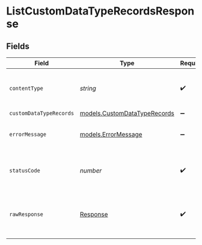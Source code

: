 # ListCustomDataTypeRecordsResponse


## Fields

| Field                                                                 | Type                                                                  | Required                                                              | Description                                                           |
| --------------------------------------------------------------------- | --------------------------------------------------------------------- | --------------------------------------------------------------------- | --------------------------------------------------------------------- |
| `contentType`                                                         | *string*                                                              | :heavy_check_mark:                                                    | HTTP response content type for this operation                         |
| `customDataTypeRecords`                                               | [models.CustomDataTypeRecords](../models/customdatatyperecords.md)    | :heavy_minus_sign:                                                    | OK                                                                    |
| `errorMessage`                                                        | [models.ErrorMessage](../models/errormessage.md)                      | :heavy_minus_sign:                                                    | The request made is not valid.                                        |
| `statusCode`                                                          | *number*                                                              | :heavy_check_mark:                                                    | HTTP response status code for this operation                          |
| `rawResponse`                                                         | [Response](https://developer.mozilla.org/en-US/docs/Web/API/Response) | :heavy_check_mark:                                                    | Raw HTTP response; suitable for custom response parsing               |